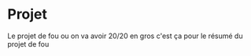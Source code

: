 <h1>Projet</h1>
Le projet de fou ou on va avoir 20/20 en gros c'est ça pour le résumé du projet de fou